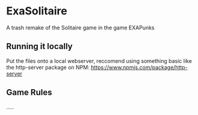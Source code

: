 # ExaSolitaire
A trash remake of the Solitaire game in the game EXAPunks

## Running it locally
Put the files onto a local webserver, reccomend using something basic like the http-server package on NPM:
https://www.npmjs.com/package/http-server

## Game Rules
.....